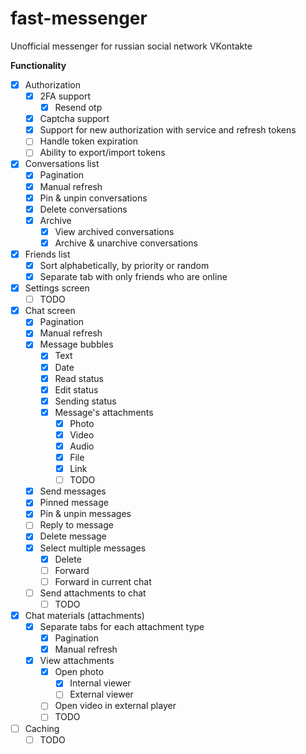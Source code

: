 # fast-messenger

Unofficial messenger for russian social network VKontakte

**Functionality**
- [x] Authorization
    - [x] 2FA support
        - [x] Resend otp
    - [x] Captcha support
    - [x] Support for new authorization with service and refresh tokens
    - [ ] Handle token expiration
    - [ ] Ability to export/import tokens
- [x] Conversations list
    - [x] Pagination
    - [x] Manual refresh
    - [x] Pin & unpin conversations
    - [x] Delete conversations
    - [x] Archive
        - [x] View archived conversations
        - [x] Archive & unarchive conversations
- [x] Friends list
    - [x] Sort alphabetically, by priority or random
    - [x] Separate tab with only friends who are online
- [x] Settings screen
    - [ ] TODO
- [x] Chat screen
    - [x] Pagination
    - [x] Manual refresh
    - [x] Message bubbles
        - [x] Text
        - [x] Date
        - [x] Read status
        - [x] Edit status
        - [x] Sending status
        - [x] Message's attachments
            - [x] Photo
            - [x] Video
            - [x] Audio
            - [x] File
            - [x] Link
            - [ ] TODO
    - [x] Send messages
    - [x] Pinned message
    - [x] Pin & unpin messages
    - [ ] Reply to message
    - [x] Delete message
    - [x] Select multiple messages
        - [x] Delete
        - [ ] Forward
        - [ ] Forward in current chat
    - [ ] Send attachments to chat
        - [ ] TODO
- [x] Chat materials (attachments)
    - [x] Separate tabs for each attachment type
        - [x] Pagination
        - [x] Manual refresh
    - [x] View attachments
        - [x] Open photo
            - [x] Internal viewer
            - [ ] External viewer
        - [ ] Open video in external player
        - [ ] TODO
- [ ] Caching
    - [ ] TODO
